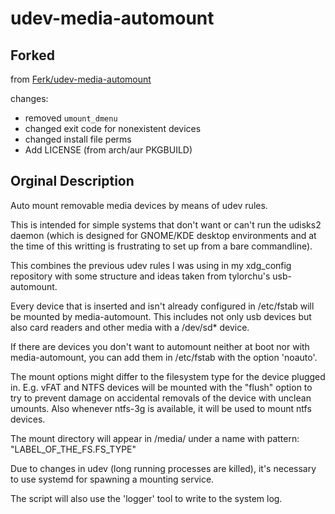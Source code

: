 # udev-media-automount

## Forked

from [Ferk/udev-media-automount](https://github.com/ferk/udev-media-automount)

changes:

- removed `umount_dmenu`
- changed exit code for nonexistent devices
- changed install file perms
- Add LICENSE (from arch/aur PKGBUILD)

## Orginal Description

Auto mount removable media devices by means of udev rules.

This is intended for simple systems that don't want or can't run the udisks2 daemon (which is designed for GNOME/KDE desktop environments and at the time of this writting is frustrating to set up from a bare commandline).

This combines the previous udev rules I was using in my xdg_config repository with some structure and ideas taken from tylorchu's usb-automount.

Every device that is inserted and isn't already configured in /etc/fstab will be mounted by media-automount. This includes not only usb devices but also card readers and other media with a /dev/sd\* device.

If there are devices you don't want to automount neither at boot nor with media-automount, you can add them in /etc/fstab with the option 'noauto'.

The mount options might differ to the filesystem type for the device plugged in. E.g. vFAT and NTFS devices will be mounted with the "flush" option to try to prevent damage on accidental removals of the device with unclean umounts. Also whenever ntfs-3g is available, it will be used to mount ntfs devices.

The mount directory will appear in /media/ under a name with pattern: "LABEL_OF_THE_FS.FS_TYPE"

Due to changes in udev (long running processes are killed), it's necessary to use systemd for spawning a mounting service.

The script will also use the 'logger' tool to write to the system log.
